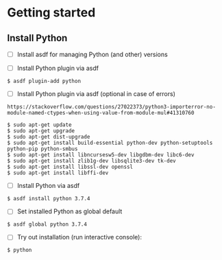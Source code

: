 # Getting started

## Install Python
- [ ] Install asdf for managing Python (and other) versions

- [ ] Install Python plugin via asdf
```
$ asdf plugin-add python
```

- [ ] Install Python plugin via asdf (optional in case of errors)
```
https://stackoverflow.com/questions/27022373/python3-importerror-no-module-named-ctypes-when-using-value-from-module-mul#41310760

$ sudo apt-get update
$ sudo apt-get upgrade
$ sudo apt-get dist-upgrade
$ sudo apt-get install build-essential python-dev python-setuptools python-pip python-smbus
$ sudo apt-get install libncursesw5-dev libgdbm-dev libc6-dev
$ sudo apt-get install zlib1g-dev libsqlite3-dev tk-dev
$ sudo apt-get install libssl-dev openssl
$ sudo apt-get install libffi-dev
```

- [ ] Install Python via asdf
```
$ asdf install python 3.7.4
```

- [ ] Set installed Python as global default
```
$ asdf global python 3.7.4
```

- [ ] Try out installation (run interactive console):
```
$ python
```

